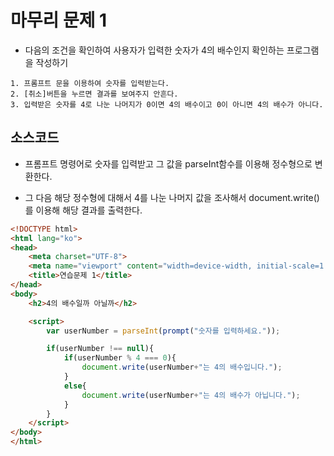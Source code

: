 # 마무리 문제 1

* 다음의 조건을 확인하여 사용자가 입력한 숫자가 4의 배수인지 확인하는 프로그램을 작성하기

```
1. 프롬프트 문을 이용하여 숫자를 입력받는다.
2. [취소]버튼을 누르면 결과를 보여주지 안흔다.
3. 입력받은 숫자를 4로 나눈 나머지가 0이면 4의 배수이고 0이 아니면 4의 배수가 아니다.
```

## 소스코드

* 프롬프트 명령어로 숫자를 입력받고 그 값을 parseInt함수를 이용해 정수형으로 변환한다.

* 그 다음 해당 정수형에 대해서 4를 나눈 나머지 값을 조사해서  document.write()를 이용해 해당 결과를 출력한다.

```html
<!DOCTYPE html>
<html lang="ko">
<head>
	<meta charset="UTF-8">
	<meta name="viewport" content="width=device-width, initial-scale=1.0">
	<title>연습문제 1</title>
</head>
<body>
	<h2>4의 배수일까 아닐까</h2>

	<script>
		var userNumber = parseInt(prompt("숫자를 입력하세요."));

		if(userNumber !== null){
			if(userNumber % 4 === 0){
				document.write(userNumber+"는 4의 배수입니다.");
			}
			else{
				document.write(userNumber+"는 4의 배수가 아닙니다.");
			}
		}
	</script>
</body>
</html>
```
